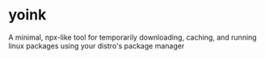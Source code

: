 # yoink
A minimal, npx-like tool for temporarily downloading, caching, and running linux packages using your distro's package manager
